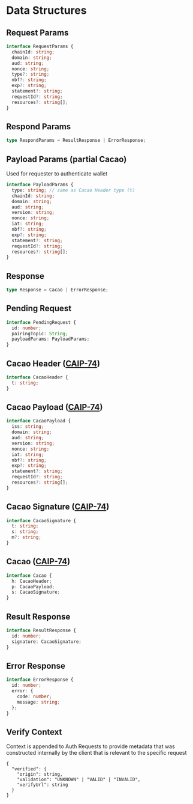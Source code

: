 # Data Structures

## Request Params

```typescript
interface RequestParams {
  chainId: string;
  domain: string;
  aud: string;
  nonce: string;
  type?: string;
  nbf?: string;
  exp?: string;
  statement?: string;
  requestId?: string;
  resources?: string[];
}
```

## Respond Params

```typescript
type RespondParams = ResultResponse | ErrorResponse;
```

## Payload Params (partial Cacao)

Used for requester to authenticate wallet

```typescript
interface PayloadParams {
  type: string; // same as Cacao Header type (t)
  chainId: string;
  domain: string;
  aud: string;
  version: string;
  nonce: string;
  iat: string;
  nbf?: string;
  exp?: string;
  statement?: string;
  requestId?: string;
  resources?: string[];
}
```

## Response

```typescript
type Response = Cacao | ErrorResponse;
```

## Pending Request

```typescript
interface PendingRequest {
  id: number;
  pairingTopic: String;
  payloadParams: PayloadParams;
}
```

## Cacao Header ([CAIP-74](https://github.com/ChainAgnostic/CAIPs/blob/master/CAIPs/caip-74.md))

```typescript
interface CacaoHeader {
  t: string;
}
```

## Cacao Payload ([CAIP-74](https://github.com/ChainAgnostic/CAIPs/blob/master/CAIPs/caip-74.md))

```typescript
interface CacaoPayload {
  iss: string;
  domain: string;
  aud: string;
  version: string;
  nonce: string;
  iat: string;
  nbf?: string;
  exp?: string;
  statement?: string;
  requestId?: string;
  resources?: string[];
}
```

## Cacao Signature ([CAIP-74](https://github.com/ChainAgnostic/CAIPs/blob/master/CAIPs/caip-74.md))

```typescript
interface CacaoSignature {
  t: string;
  s: string;
  m?: string;
}
```

## Cacao ([CAIP-74](https://github.com/ChainAgnostic/CAIPs/blob/master/CAIPs/caip-74.md))

```typescript
interface Cacao {
  h: CacaoHeader;
  p: CacaoPayload;
  s: CacaoSignature;
}
```

## Result Response

```typescript
interface ResultResponse {
  id: number;
  signature: CacaoSignature;
}
```

## Error Response

```typescript
interface ErrorResponse {
  id: number;
  error: {
    code: number;
    message: string;
  };
}
```

## Verify Context

Context is appended to Auth Requests to provide metadata that was constructed internally by the client that is relevant to the specific request

```jsonc
{
  "verified": {
    "origin": string,
    "validation": "UNKNOWN" | "VALID" | "INVALID",
    "verifyUrl": string
  }
}
```